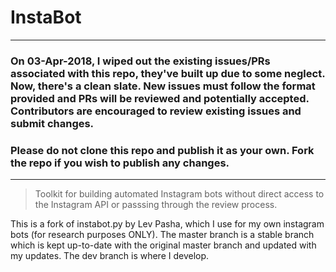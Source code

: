 # InstaBot

---

### On 03-Apr-2018, I wiped out the existing issues/PRs associated with this repo, they've built up due to some neglect. Now, there's a clean slate. New issues must follow the format provided and PRs will be reviewed and potentially accepted. Contributors are encouraged to review existing issues and submit changes.

### Please do not clone this repo and publish it as your own. Fork the repo if you wish to publish any changes.

---

> Toolkit for building automated Instagram bots without direct access to the Instagram API or passsing through the review process.

This is a fork of instabot.py by Lev Pasha, which I use for my own instagram bots (for research purposes ONLY). The master branch is a stable branch which is kept up-to-date with the original master branch and updated with my updates. The dev branch is where I develop.
